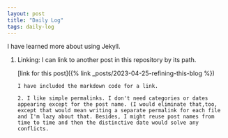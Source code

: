 ```yaml
---
layout: post
title: "Daily Log"
tags: daily-log
---
```


I have learned more about using Jekyll.

1. Linking: I can link to another post in this repository by its path.

    [link for this post]({% link _posts/2023-04-25-refining-this-blog %})
    
       I have included the markdown code for a link.
	       
       2. I like simple permalinks. I don't need categories or dates appearing except for the post name. (I would eliminate that,too, except that would mean writing a separate permalink for each file and I'm lazy about that. Besides, I might reuse post names from time to time and then the distinctive date would solve any conflicts.